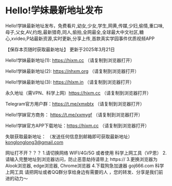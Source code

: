 # Hello!学妹最新地址发布

Hello!学妹最新地址发布，免费看片,幼女,少女,学生,网黄,传媒,少妇,偷情,重口味,母子,父女,AV,约炮,最新猎奇,同人,偷拍,全网最全,全球最大中文社区,糖心,xvideo,P站最新资源,实时更新,分享上传,首款真实学园事件优质视频APP


【保存本页随时获取最新地址】 更新于2025年3月21日

Hello!学妹最新地址(1):  https://hixm.cc （请复制到浏览器打开）

Hello!学妹最新地址(2):  https://nhxm.org （请复制到浏览器打开）

Hello!学妹最新地址(3):  https://hlxm.in  （请复制到浏览器打开）

永久地址（需VPN、科学上网）https://hixm.cc  （请复制到浏览器打开）

Telegram官方用户群：https://t.me/xmxbtx  （请复制到浏览器打开）

Hello!学妹官方商务：  https://t.me/xxmygf  （请复制到浏览器打开）

Hello!学妹官方APP下载地址：https://hixm.cc  （请复制到浏览器打开）

失联获取最新地址： （发送任何信息到邮箱即可获取最新地址） konglonglong3@gmail.com

网址打不开？？？ 1.请切换网络 WIFI/4G/5G 或者使用 科学上网工具（VP恩） 2.请输入完整地址到浏览器访问，防止恶意劫持请带上 https:// 3.更换浏览器为Alook浏览器, edge浏览器, Chrome浏览器 4.下载狗急加速器 goj666.com 科学上网工具 请把网址或者QQ群分享给身边有需要的人 ，您的转发、分享是我们前进的动力～
